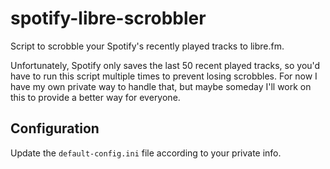 # spotify-libre-scrobbler

Script to scrobble your Spotify's recently played tracks to libre.fm.

Unfortunately, Spotify only saves the last 50 recent played tracks, so you'd have to run this script
multiple times to prevent losing scrobbles. For now I have my own private way to handle that,
but maybe someday I'll work on this to provide a better way for everyone.

## Configuration

Update the `default-config.ini` file according to your private info.